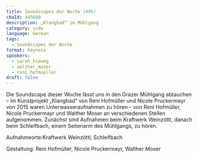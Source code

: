 ```yaml
---
title: Soundscapes der Woche (#06)
cbaId: 445680
description: „Klangbad“ im Mühlgang
category: ssdw
language: German
tags:
  - Soundscapes der Woche
format: keynote
speakers:
  - sarah_kieweg
  - walther_moser
  - reni_hofmueller
draft: false
---
```

Die Soundscape dieser Woche lässt uns in den Grazer Mühlgang abtauchen – im Kunstprojekt „Klangbad“ von Reni Hofmüller und Nicole Pruckermayr von 2015 waren Unterwasseraufnahmen zu hören –  von Reni Hofmüller, Nicole Pruckermayr und Walther Moser an verschiedenen Stellen aufgenommen. Zunächst sind Aufnahmen beim Kraftwerk Weinzöttl, danach beim Schleifbach, einem Seitenarm des Mühlgangs, zu hören.

Aufnahmeorte:Kraftwerk Weinzöttl, Schleifbach

Gestaltung: Reni Hofmüller, Nicole Pruckermayr, Walther Moser

